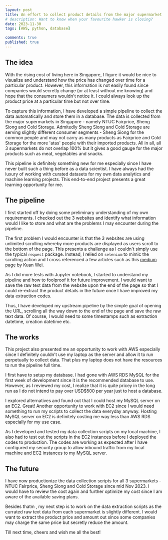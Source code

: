 ```yaml
---
layout: post
title: An effort to collect product details from the major supermarket chains
# description: Want to know when your favourite hawker is closing?
date: 2023-11-30
tags: [AWS, python, database]

comments: true
published: true
---
```

## The idea
With the rising cost of living here in Singapore, I figure it would be nice to visualize and understand how the price has changed over time for a particular product. However, this information is not easily found since companies would secretly change (or at least without me knowing) and hope that the consumers wouldn't notice it. I could always look up the product price at a particular time but not over time.

To capture this information, I have developed a simple pipeline to collect the data automatically and store them in a database. The data is collected from the major supermarkets in Singapore - namely NTUC Fairprice, Sheng Siong and Cold Storage. Admitedly Sheng Siong and Cold Storage are serving slightly different consumer segments - Sheng Siong for the common people and may not carry as many products as Fairprice and Cold Storage for the more 'atas' people with their imported products. All in all, all 3 supermarkets do not overlap 100% but it gives a good gauge for the major products such as meat, vegetables and snacks.

This pipeline is definitely something new for me especially since I have never built such a thing before as a data scientist. I have always had the luxury of working with curated datasets for my own data analytics and machine learning projects. This end-to-end project presents a great learning opportunity for me. 

## The pipeline
I first started off by doing some preliminary understanding of my own requirements. I checked out the 3 websites and identify what information would I like to store and what are the problems I may encounter during the pipeline.

The first problem I would encounter is that the 3 websites are using unlimited scrolling whereby more products are displayed as users scroll to the bottom of the page. This presents a challenge as I couldn't simply use the typical `request` package. Instead, I relied on `selenium` to mimic the scrolling action and I cross referenced a few articles such as this [medium page](https://medium.com/analytics-vidhya/using-python-and-selenium-to-scrape-infinite-scroll-web-pages-825d12c24ec7) by Kuan Wei.

As I did more tests with Jupyter notebook, I started to understand my pipeline and how to foolproof it for future improvement. I would want to save the raw text data from the website upon the end of the page so that I could re-extract the product details in the future once I have improved my data extraction codes.

Thus, I have developed my upstream pipeline by the simple goal of opening the URL, scrolling all the way down to the end of the page and save the raw text data. Of course, I would need to some timestamps such as extraction datetime, creation datetime etc.

## The works
This project also presented me an opportunity to work with AWS especially since I definitely couldn't use my laptop as the server and allow it to run perpetually to collect data. That plus my laptop does not have the resources to run the pipeline full time.

I first have to setup my database. I had gone with AWS RDS MySQL for the first week of development since it is the recommended database to use. However, as I reviewed my cost, I realize that it is quite pricey in the long run as I do not intend to pay over USD$500 per year just to host a database. 

I explored alternatives and found out that I could host my MySQL server on an EC2. Great! Another opportunity to work with EC2 since I would need something to run my scripts to collect the data everyday anyway. Hosting MySQL server on EC2 is definitely costing me way less than AWS RDS especially for my use case.

As I developed and tested my data collection scripts on my local machine, I also had to test out the scripts in the EC2 instances before I deployed the codes to production. The codes are working as expected after I have configured my security group to allow inbound traffic from my local machine and EC2 instances to my MySQL server. 

## The future
I have now productionize the data collection scripts for all 3 supermarkets - NTUC Fairprice, Sheng Siong and Cold Storage since mid Nov 2023. I would have to review the cost again and further optimize my cost since I am aware of the available saving plans.

Besides thatm , my next step is to work on the data extraction scripts as the currated raw text data from each supermarket is slightly different. I would want to extract the product price and amount out since some companies may charge the same price but secretly reduce the amount.

Till next time, cheers and wish me all the best!